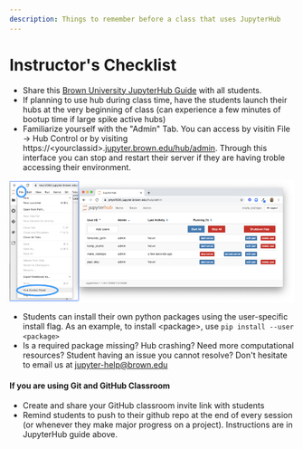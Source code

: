 ```yaml
---
description: Things to remember before a class that uses JupyterHub
---
```


# Instructor's Checklist

* Share this [Brown University JupyterHub Guide](https://docs.ccv.brown.edu/jupyterhub)  with all students. 
* If planning to use hub during class time, have the students launch their hubs at the very beginning of class \(can experience a few minutes of bootup time if large spike active hubs\)
* Familiarize yourself with the  "Admin" Tab. You can access by visitin File -&gt; Hub Control or by visiting https://&lt;yourclassid&gt;.[jupyter.brown.edu/hub/admin](http://jupyter.brown.edu/hub/admin). Through this interface you can stop and restart their server if they are having troble accessing their environment.

![](../.gitbook/assets/hub-control-panel.png)



* Students can install their own python packages using the user-specific install flag. As an example, to install &lt;package&gt;, use `pip install --user <package>`
* Is a required package missing? Hub crashing? Need more computational resources? Student having an issue you cannot resolve? Don't hesitate to email us at [jupyter-help@brown.edu](mailto:jupyter-help@brown.edu)

#### If you are using Git and GitHub Classroom

* Create and share your GitHub classroom invite link with students
* Remind students to push to their github repo at the end of every session \(or whenever they make major progress on a project\). Instructions are in JupyterHub guide above.



